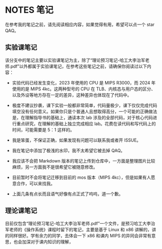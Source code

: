 # NOTES 笔记

在参考我的笔记之前，请先阅读相应内容，如果觉得有用，希望可以点一个 star QAQ。

## 实验课笔记

该分支中的笔记主要以实验课笔记为主，除了“理论预习笔记-哈工大李治军老师.pdf”以外都属于实验课笔记，在参考这些笔记之前，请确保你阅读过以下内容：

* 实验代码已经发生变化，2023 年使用的 CPU 是 MIPS R3000，而 2024 年使用的是 MIPS 4kc。这两种型号的 CPU 在 TLB、内核态与用户态的区分、以及外设等地方存在一定的差异，这种差异也体现在了代码中。

* 极度不建议抄袭，课下实验一般都非常简单，代码量极少，课下仅仅完成代码填空没有任何意义。如果你只是个普通人且想取得高分，一个可能的正确做法是，在理解指导书的基础上，通读本次 lab 涉及的全部代码，对于核心代码进行重点研究，在理解的基础上独立完成相应 lab。花费在读代码和写代码上的时间，可能需要是 5：1 这样的。

* 我是笨蛋，不保证正确，如果发现有问题可以联系我或者开 ISSUE。

* 我在笔记中添加了极浅的水印，我不太希望它被去掉 QAQ。

* 我应该不会把 Markdown 版本的笔记上传到仓库中，一方面是整理图片比较麻烦，另一方面我不是很希望它被随意修改。

* 目前暂时不会将笔记迁移到目前的 mos 版本（MIPS 4kc），但是如果有人愿意合作，可以来找我。

* 上面几条有点长而且语气好像有点正式了呜呜，道一个歉。

## 理论课笔记

目前仅包含“理论预习笔记-哈工大李治军老师.pdf”一个文件，是预习哈工大李治军老师的《操作系统》课程时留下的笔记，主要是基于 Linux 和 x86 讲解的，讲的同样很好。学有余力的同学，去体会一下 x86 和课内 MIPS 的异同会非常有意思，也会加深对于课内知识的理解，
